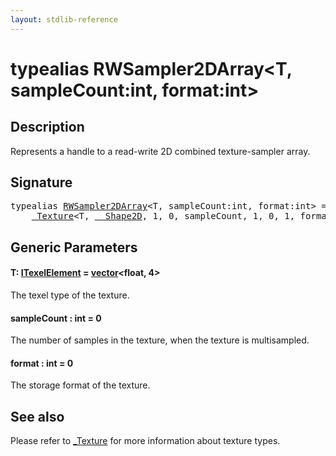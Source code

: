 ```yaml
---
layout: stdlib-reference
---
```


# typealias RWSampler2DArray\<T, sampleCount:int, format:int\>

## Description

Represents a handle to a read-write 2D combined texture-sampler array.

## Signature

<pre>
<span class='code_keyword'>typealias</span> <a href=".html" class="code_type">RWSampler2DArray</a>&lt;T, sampleCount:<span class="code_keyword">int</span>, format:<span class="code_keyword">int</span>&gt; = 
    <a href="../0texture-01/index.html" class="code_type">_Texture</a>&lt;T, <a href="../0_shape2d-028/index.html" class="code_type">__Shape2D</a>, 1, 0, sampleCount, 1, 0, 1, format&gt;;
</pre>

## Generic Parameters

####  <a id="typeparam-T"></a>T: [ITexelElement](../../interfaces/itexelelement-016/index.html) = [vector](../vector/index.html)\<float, 4\>
The texel type of the texture.

####  <a id="decl-sampleCount"></a>sampleCount  : int = 0
The number of samples in the texture, when the texture is multisampled.

####  <a id="decl-format"></a>format  : int = 0
The storage format of the texture.


## See also

Please refer to <span class='code'><a href="../0texture-01/index.html" class="code_type">_Texture</a></span> for more information about texture types.


